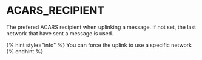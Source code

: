 # ACARS\_RECIPIENT

The prefered ACARS recipient when uplinking a message. If not set, the last network that have sent a message is used.

{% hint style="info" %}
You can force the uplink to use a specific network
{% endhint %}

